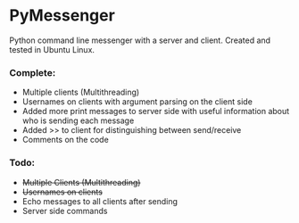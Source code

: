 # PyMessenger

Python command line messenger with a server and client. Created and tested in Ubuntu Linux.

### Complete:
- Multiple clients (Multithreading)
- Usernames on clients with argument parsing on the client side
- Added more print messages to server side with useful information about who is sending each message
- Added >> to client for distinguishing between send/receive
- Comments on the code

### Todo:
- ~~Multiple Clients (Multithreading)~~
- ~~Usernames on clients~~
- Echo messages to all clients after sending
- Server side commands

